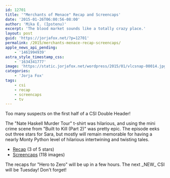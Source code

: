 ```yaml
---
id: 12701
title: '"Merchants of Menace" Recap and Screencaps'
date: '2015-01-26T06:00:56-08:00'
author: 'Mika E. (Ipstenu)'
excerpt: 'The blood market sounds like a totally crazy place.'
layout: post
guid: 'https://jorjafox.net/?p=12701'
permalink: /2015/merchants-menace-recap-screencaps/
apple_news_api_pending:
    - '1461994939'
astra_style_timestamp_css:
    - '1634341777'
image: 'https://static.jorjafox.net/wordpress/2015/01/vlcsnap-00014.jpg'
categories:
    - 'Jorja Fox'
tags:
    - csi
    - recap
    - screencaps
    - tv
---
```


Too many suspects on the first half of a CSI Double Header!

The "Nate Haskell Murder Tour" t-shirt was hilarious, and using the mini crime scene from "Built to Kill (Part 2)" was pretty epic. The episode eeks out three stars for Sara, but mostly will remain memorable for having a nearly Monty Python level of hilarious intertwining and twisting tales.
<ul>
 	<li><a href="https://jorjafox.net/wiki/Merchants_of_Menace">Recap</a> (3 of 5 stars)</li>
 	<li><a href="https://jorjafox.net/gallery/tv/csi/season15/14-menace/">Screencaps</a> (118 images)</li>
</ul>
The recaps for "Hero to Zero" will be up in a few hours. The next _NEW_ CSI will be Tuesday! Don't forget!
